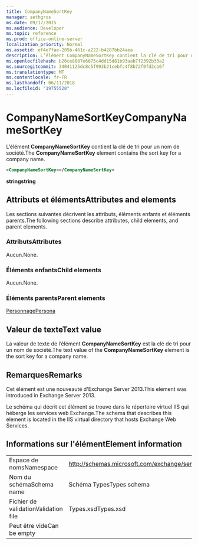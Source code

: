 ```yaml
---
title: CompanyNameSortKey
manager: sethgros
ms.date: 09/17/2015
ms.audience: Developer
ms.topic: reference
ms.prod: office-online-server
localization_priority: Normal
ms.assetid: ef4e7fae-205b-461c-a222-b4287bb24aea
description: L’élément CompanyNameSortKey contient la clé de tri pour un nom de société.
ms.openlocfilehash: b26ce8087e6675c4dd15d81b93aab7f2392b33a2
ms.sourcegitcommit: 34041125dc8c5f993b21cebfc4f8b72f0fd2cb6f
ms.translationtype: MT
ms.contentlocale: fr-FR
ms.lasthandoff: 06/11/2018
ms.locfileid: "19755520"
---
```

# <a name="companynamesortkey"></a><span data-ttu-id="aa8f7-103">CompanyNameSortKey</span><span class="sxs-lookup"><span data-stu-id="aa8f7-103">CompanyNameSortKey</span></span>

<span data-ttu-id="aa8f7-104">L’élément **CompanyNameSortKey** contient la clé de tri pour un nom de société.</span><span class="sxs-lookup"><span data-stu-id="aa8f7-104">The **CompanyNameSortKey** element contains the sort key for a company name.</span></span> 
  
```XML
<CompanyNameSortKey></CompanyNameSortKey>
```

 <span data-ttu-id="aa8f7-105">**string**</span><span class="sxs-lookup"><span data-stu-id="aa8f7-105">**string**</span></span>
## <a name="attributes-and-elements"></a><span data-ttu-id="aa8f7-106">Attributs et éléments</span><span class="sxs-lookup"><span data-stu-id="aa8f7-106">Attributes and elements</span></span>

<span data-ttu-id="aa8f7-107">Les sections suivantes décrivent les attributs, éléments enfants et éléments parents.</span><span class="sxs-lookup"><span data-stu-id="aa8f7-107">The following sections describe attributes, child elements, and parent elements.</span></span>
  
### <a name="attributes"></a><span data-ttu-id="aa8f7-108">Attributs</span><span class="sxs-lookup"><span data-stu-id="aa8f7-108">Attributes</span></span>

<span data-ttu-id="aa8f7-109">Aucun.</span><span class="sxs-lookup"><span data-stu-id="aa8f7-109">None.</span></span>
  
### <a name="child-elements"></a><span data-ttu-id="aa8f7-110">Éléments enfants</span><span class="sxs-lookup"><span data-stu-id="aa8f7-110">Child elements</span></span>

<span data-ttu-id="aa8f7-111">Aucun.</span><span class="sxs-lookup"><span data-stu-id="aa8f7-111">None.</span></span>
  
### <a name="parent-elements"></a><span data-ttu-id="aa8f7-112">Éléments parents</span><span class="sxs-lookup"><span data-stu-id="aa8f7-112">Parent elements</span></span>

[<span data-ttu-id="aa8f7-113">Personnage</span><span class="sxs-lookup"><span data-stu-id="aa8f7-113">Persona</span></span>](persona.md)
  
## <a name="text-value"></a><span data-ttu-id="aa8f7-114">Valeur de texte</span><span class="sxs-lookup"><span data-stu-id="aa8f7-114">Text value</span></span>

<span data-ttu-id="aa8f7-115">La valeur de texte de l’élément **CompanyNameSortKey** est la clé de tri pour un nom de société.</span><span class="sxs-lookup"><span data-stu-id="aa8f7-115">The text value of the **CompanyNameSortKey** element is the sort key for a company name.</span></span> 
  
## <a name="remarks"></a><span data-ttu-id="aa8f7-116">Remarques</span><span class="sxs-lookup"><span data-stu-id="aa8f7-116">Remarks</span></span>

<span data-ttu-id="aa8f7-117">Cet élément est une nouveauté d'Exchange Server 2013.</span><span class="sxs-lookup"><span data-stu-id="aa8f7-117">This element was introduced in Exchange Server 2013.</span></span>
  
<span data-ttu-id="aa8f7-118">Le schéma qui décrit cet élément se trouve dans le répertoire virtuel IIS qui héberge les services web Exchange.</span><span class="sxs-lookup"><span data-stu-id="aa8f7-118">The schema that describes this element is located in the IIS virtual directory that hosts Exchange Web Services.</span></span>
  
## <a name="element-information"></a><span data-ttu-id="aa8f7-119">Informations sur l'élément</span><span class="sxs-lookup"><span data-stu-id="aa8f7-119">Element information</span></span>

|||
|:-----|:-----|
|<span data-ttu-id="aa8f7-120">Espace de noms</span><span class="sxs-lookup"><span data-stu-id="aa8f7-120">Namespace</span></span>  <br/> |http://schemas.microsoft.com/exchange/services/2006/types  <br/> |
|<span data-ttu-id="aa8f7-121">Nom du schéma</span><span class="sxs-lookup"><span data-stu-id="aa8f7-121">Schema name</span></span>  <br/> |<span data-ttu-id="aa8f7-122">Schéma Types</span><span class="sxs-lookup"><span data-stu-id="aa8f7-122">Types schema</span></span>  <br/> |
|<span data-ttu-id="aa8f7-123">Fichier de validation</span><span class="sxs-lookup"><span data-stu-id="aa8f7-123">Validation file</span></span>  <br/> |<span data-ttu-id="aa8f7-124">Types.xsd</span><span class="sxs-lookup"><span data-stu-id="aa8f7-124">Types.xsd</span></span>  <br/> |
|<span data-ttu-id="aa8f7-125">Peut être vide</span><span class="sxs-lookup"><span data-stu-id="aa8f7-125">Can be empty</span></span>  <br/> ||
   


